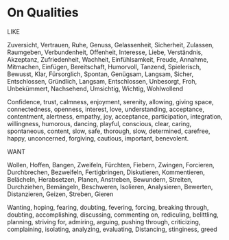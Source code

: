 # On Qualities


LIKE

Zuversicht, Vertrauen, Ruhe, Genuss, Gelassenheit, Sicherheit, Zulassen, Raumgeben, Verbundenheit, Offenheit, Interesse, Liebe, Verständnis, Akzeptanz, Zufriedenheit, Wachheit, Einfühlsamkeit, Freude, Annahme, Mitmachen, Einfügen, Bereitschaft, Humorvoll, Tanzend, Spielerisch, Bewusst, Klar, Fürsorglich, Spontan, Genügsam, Langsam, Sicher, Entschlossen, Gründlich, Langsam, Entschlossen, Unbesorgt, Froh, Unbekümmert, Nachsehend, Umsichtig, Wichtig, Wohlwollend

Confidence, trust, calmness, enjoyment, serenity, allowing, giving space, connectedness, openness, interest, love, understanding, acceptance, contentment, alertness, empathy, joy, acceptance, participation, integration, willingness, humorous, dancing, playful, conscious, clear, caring, spontaneous, content, slow, safe, thorough, slow, determined, carefree, happy, unconcerned, forgiving, cautious, important, benevolent.



WANT

Wollen, Hoffen, Bangen, Zweifeln, Fürchten, Fiebern, Zwingen, Forcieren, Durchbrechen, Bezweifeln, Fertigbringen, Diskutieren, Kommentieren, Belächeln, Herabsetzen, Planen, Anstreben, Bewundern, Streiten, Durchziehen, Bemängeln, Beschweren, Isolieren, Analysieren, Bewerten, Distanzieren, Geizen, Streben, Gieren

Wanting, hoping, fearing, doubting, fevering, forcing, breaking through, doubting, accomplishing, discussing, commenting on, rediculing, belittling, planning, striving for, admiring, arguing, pushing through, criticizing, complaining, isolating, analyzing, evaluating, Distancing, stinginess, greed
